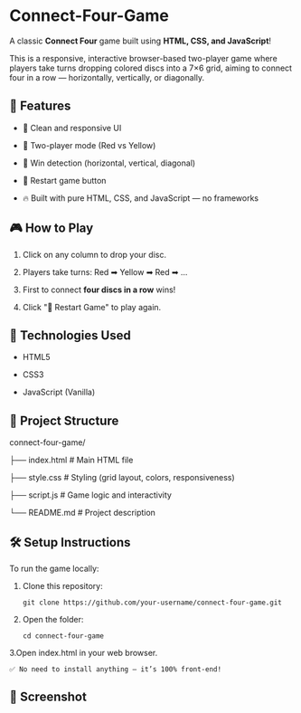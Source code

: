 # Connect-Four-Game

A classic **Connect Four** game built using **HTML, CSS, and JavaScript**!

This is a responsive, interactive browser-based two-player game where players take turns dropping colored discs into a 7×6 grid, aiming to connect four in a row — horizontally, vertically, or diagonally.

## 🚀 Features

- 🎨 Clean and responsive UI
  
- 👥 Two-player mode (Red vs Yellow)

- 🧠 Win detection (horizontal, vertical, diagonal)
 
- 🔄 Restart game button
  
- 🔥 Built with pure HTML, CSS, and JavaScript — no frameworks

## 🎮 How to Play

1. Click on any column to drop your disc.

2. Players take turns: Red ➡ Yellow ➡ Red ➡ ...

3. First to connect **four discs in a row** wins!

4. Click "🔄 Restart Game" to play again.

## 🧩 Technologies Used

- HTML5

- CSS3

- JavaScript (Vanilla)

## 📂 Project Structure

connect-four-game/

├── index.html # Main HTML file

├── style.css # Styling (grid layout, colors, responsiveness)

├── script.js # Game logic and interactivity

└── README.md # Project description

## 🛠️ Setup Instructions

To run the game locally:

1. Clone this repository:
 
       git clone https://github.com/your-username/connect-four-game.git

2. Open the folder:

       cd connect-four-game

3.Open index.html in your web browser.

    ✅ No need to install anything — it’s 100% front-end!

## 📸 Screenshot



